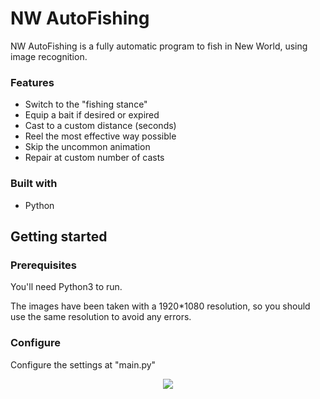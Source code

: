 # NW AutoFishing

NW AutoFishing is a fully automatic program to fish in New World, using image recognition.

### Features

- Switch to the "fishing stance"
- Equip a bait if desired or expired
- Cast to a custom distance (seconds)
- Reel the most effective way possible
- Skip the uncommon animation
- Repair at custom number of casts

### Built with

- Python

## Getting started

### Prerequisites

You'll need Python3 to run.

The images have been taken with a 1920*1080 resolution, so you should use the same resolution to avoid any errors.

### Configure

Configure the settings at "main.py"
<div align="center">
  <kbd>
    <img src="https://i.imgur.com/uB9PsVS.png" />
  </kbd>
</div>